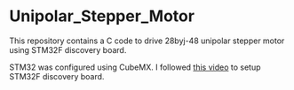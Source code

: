 # Unipolar_Stepper_Motor

This repository contains a C code to drive 28byj-48 unipolar stepper motor using STM32F discovery board.

STM32 was configured using CubeMX. I followed [this video](https://www.youtube.com/watch?v=GMYHOS1wvlI) to setup STM32F discovery board. 

